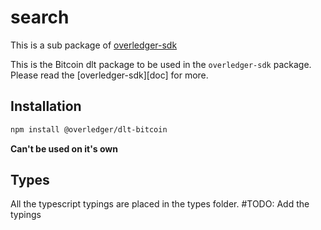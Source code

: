 # search

This is a sub package of [overledger-sdk][repo]

This is the Bitcoin dlt package to be used in the `overledger-sdk` package. Please read the [overledger-sdk][doc] for more.

## Installation

```bash
npm install @overledger/dlt-bitcoin
```

**Can't be used on it's own**

## Types 

All the typescript typings are placed in the types folder. 
#TODO: Add the typings

[docs]: https://github.com/quantnetwork/overledger-sdk-javascript/blob/master/README.md
[repo]: https://github.com/quantnetwork/overledger-sdk-javascript
